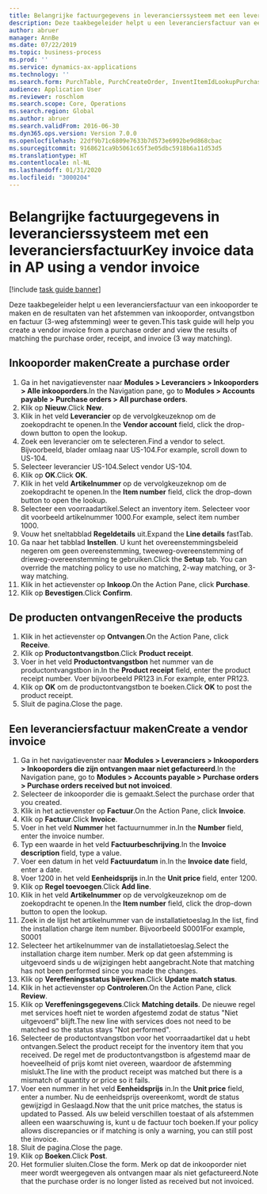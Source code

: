 ```yaml
---
title: Belangrijke factuurgegevens in leverancierssysteem met een leveranciersfactuur
description: Deze taakbegeleider helpt u een leveranciersfactuur van een inkooporder te maken en de resultaten van het afstemmen van inkooporder, ontvangstbon en factuur (3-weg afstemming) weer te geven.
author: abruer
manager: AnnBe
ms.date: 07/22/2019
ms.topic: business-process
ms.prod: ''
ms.service: dynamics-ax-applications
ms.technology: ''
ms.search.form: PurchTable, PurchCreateOrder, InventItemIdLookupPurchase, PurchEditLines, VendEditInvoice, InventItemIdLookupSimple, VendInvoiceMatchingDetails
audience: Application User
ms.reviewer: roschlom
ms.search.scope: Core, Operations
ms.search.region: Global
ms.author: abruer
ms.search.validFrom: 2016-06-30
ms.dyn365.ops.version: Version 7.0.0
ms.openlocfilehash: 22df9b71c6809e7633b7d573e6992be9d868cbac
ms.sourcegitcommit: 9168621ca9b5061c65f3e05dbc5918b6a11d53d5
ms.translationtype: HT
ms.contentlocale: nl-NL
ms.lasthandoff: 01/31/2020
ms.locfileid: "3000204"
---
```

# <a name="key-invoice-data-in-ap-using-a-vendor-invoice"></a><span data-ttu-id="7e9e5-103">Belangrijke factuurgegevens in leverancierssysteem met een leveranciersfactuur</span><span class="sxs-lookup"><span data-stu-id="7e9e5-103">Key invoice data in AP using a vendor invoice</span></span>

[!include [task guide banner](../../includes/task-guide-banner.md)]

<span data-ttu-id="7e9e5-104">Deze taakbegeleider helpt u een leveranciersfactuur van een inkooporder te maken en de resultaten van het afstemmen van inkooporder, ontvangstbon en factuur (3-weg afstemming) weer te geven.</span><span class="sxs-lookup"><span data-stu-id="7e9e5-104">This task guide will help you create a vendor invoice from a purchase order and view the results of matching the purchase order, receipt, and invoice (3 way matching).</span></span>


## <a name="create-a-purchase-order"></a><span data-ttu-id="7e9e5-105">Inkooporder maken</span><span class="sxs-lookup"><span data-stu-id="7e9e5-105">Create a purchase order</span></span>
1. <span data-ttu-id="7e9e5-106">Ga in het navigatievenster naar **Modules > Leveranciers > Inkooporders > Alle inkooporders**.</span><span class="sxs-lookup"><span data-stu-id="7e9e5-106">In the Navigation pane, go to **Modules > Accounts payable > Purchase orders > All purchase orders**.</span></span>
2. <span data-ttu-id="7e9e5-107">Klik op **Nieuw**.</span><span class="sxs-lookup"><span data-stu-id="7e9e5-107">Click **New**.</span></span>
3. <span data-ttu-id="7e9e5-108">Klik in het veld **Leverancier** op de vervolgkeuzeknop om de zoekopdracht te openen.</span><span class="sxs-lookup"><span data-stu-id="7e9e5-108">In the **Vendor account** field, click the drop-down button to open the lookup.</span></span>
4. <span data-ttu-id="7e9e5-109">Zoek een leverancier om te selecteren.</span><span class="sxs-lookup"><span data-stu-id="7e9e5-109">Find a vendor to select.</span></span> <span data-ttu-id="7e9e5-110">Bijvoorbeeld, blader omlaag naar US-104.</span><span class="sxs-lookup"><span data-stu-id="7e9e5-110">For example, scroll down to US-104.</span></span>
5. <span data-ttu-id="7e9e5-111">Selecteer leverancier US-104.</span><span class="sxs-lookup"><span data-stu-id="7e9e5-111">Select vendor US-104.</span></span>
6. <span data-ttu-id="7e9e5-112">Klik op **OK**.</span><span class="sxs-lookup"><span data-stu-id="7e9e5-112">Click **OK**.</span></span>
7. <span data-ttu-id="7e9e5-113">Klik in het veld **Artikelnummer** op de vervolgkeuzeknop om de zoekopdracht te openen.</span><span class="sxs-lookup"><span data-stu-id="7e9e5-113">In the **Item number** field, click the drop-down button to open the lookup.</span></span>
8. <span data-ttu-id="7e9e5-114">Selecteer een voorraadartikel.</span><span class="sxs-lookup"><span data-stu-id="7e9e5-114">Select an inventory item.</span></span> <span data-ttu-id="7e9e5-115">Selecteer voor dit voorbeeld artikelnummer 1000.</span><span class="sxs-lookup"><span data-stu-id="7e9e5-115">For example, select item number 1000.</span></span>
9. <span data-ttu-id="7e9e5-116">Vouw het sneltabblad **Regeldetails** uit.</span><span class="sxs-lookup"><span data-stu-id="7e9e5-116">Expand the **Line details** fastTab.</span></span>
10. <span data-ttu-id="7e9e5-117">Ga naar het tabblad **Instellen**. U kunt het overeenstemmingsbeleid negeren om geen overeenstemming, tweeweg-overeenstemming of drieweg-overeenstemming te gebruiken.</span><span class="sxs-lookup"><span data-stu-id="7e9e5-117">Click the **Setup** tab. You can override the matching policy to use no matching, 2-way matching, or 3-way matching.</span></span>  
11. <span data-ttu-id="7e9e5-118">Klik in het actievenster op **Inkoop**.</span><span class="sxs-lookup"><span data-stu-id="7e9e5-118">On the Action Pane, click **Purchase**.</span></span>
12. <span data-ttu-id="7e9e5-119">Klik op **Bevestigen**.</span><span class="sxs-lookup"><span data-stu-id="7e9e5-119">Click **Confirm**.</span></span>

## <a name="receive-the-products"></a><span data-ttu-id="7e9e5-120">De producten ontvangen</span><span class="sxs-lookup"><span data-stu-id="7e9e5-120">Receive the products</span></span>
1. <span data-ttu-id="7e9e5-121">Klik in het actievenster op **Ontvangen**.</span><span class="sxs-lookup"><span data-stu-id="7e9e5-121">On the Action Pane, click **Receive**.</span></span>
2. <span data-ttu-id="7e9e5-122">Klik op **Productontvangstbon**.</span><span class="sxs-lookup"><span data-stu-id="7e9e5-122">Click **Product receipt**.</span></span>
3. <span data-ttu-id="7e9e5-123">Voer in het veld **Productontvangstbon** het nummer van de productontvangstbon in.</span><span class="sxs-lookup"><span data-stu-id="7e9e5-123">In the **Product receipt** field, enter the product receipt number.</span></span> <span data-ttu-id="7e9e5-124">Voer bijvoorbeeld PR123 in.</span><span class="sxs-lookup"><span data-stu-id="7e9e5-124">For example, enter PR123.</span></span>
4. <span data-ttu-id="7e9e5-125">Klik op **OK** om de productontvangstbon te boeken.</span><span class="sxs-lookup"><span data-stu-id="7e9e5-125">Click **OK** to post the product receipt.</span></span>
5. <span data-ttu-id="7e9e5-126">Sluit de pagina.</span><span class="sxs-lookup"><span data-stu-id="7e9e5-126">Close the page.</span></span>

## <a name="create-a-vendor-invoice"></a><span data-ttu-id="7e9e5-127">Een leveranciersfactuur maken</span><span class="sxs-lookup"><span data-stu-id="7e9e5-127">Create a vendor invoice</span></span>
1. <span data-ttu-id="7e9e5-128">Ga in het navigatievenster naar **Modules > Leveranciers > Inkooporders > Inkooporders die zijn ontvangen maar niet gefactureerd**.</span><span class="sxs-lookup"><span data-stu-id="7e9e5-128">In the Navigation pane, go to **Modules > Accounts payable > Purchase orders > Purchase orders received but not invoiced**.</span></span>
2. <span data-ttu-id="7e9e5-129">Selecteer de inkooporder die is gemaakt.</span><span class="sxs-lookup"><span data-stu-id="7e9e5-129">Select the purchase order that you created.</span></span>
3. <span data-ttu-id="7e9e5-130">Klik in het actievenster op **Factuur**.</span><span class="sxs-lookup"><span data-stu-id="7e9e5-130">On the Action Pane, click **Invoice**.</span></span>
4. <span data-ttu-id="7e9e5-131">Klik op **Factuur**.</span><span class="sxs-lookup"><span data-stu-id="7e9e5-131">Click **Invoice**.</span></span>
5. <span data-ttu-id="7e9e5-132">Voer in het veld **Nummer** het factuurnummer in.</span><span class="sxs-lookup"><span data-stu-id="7e9e5-132">In the **Number** field, enter the invoice number.</span></span>
6. <span data-ttu-id="7e9e5-133">Typ een waarde in het veld **Factuurbeschrijving**.</span><span class="sxs-lookup"><span data-stu-id="7e9e5-133">In the **Invoice description** field, type a value.</span></span>
7. <span data-ttu-id="7e9e5-134">Voer een datum in het veld **Factuurdatum** in.</span><span class="sxs-lookup"><span data-stu-id="7e9e5-134">In the **Invoice date** field, enter a date.</span></span>
8. <span data-ttu-id="7e9e5-135">Voer 1200 in het veld **Eenheidsprijs** in.</span><span class="sxs-lookup"><span data-stu-id="7e9e5-135">In the **Unit price** field, enter 1200.</span></span>
9. <span data-ttu-id="7e9e5-136">Klik op **Regel toevoegen**.</span><span class="sxs-lookup"><span data-stu-id="7e9e5-136">Click **Add line**.</span></span>
10. <span data-ttu-id="7e9e5-137">Klik in het veld **Artikelnummer** op de vervolgkeuzeknop om de zoekopdracht te openen.</span><span class="sxs-lookup"><span data-stu-id="7e9e5-137">In the **Item number** field, click the drop-down button to open the lookup.</span></span>
11. <span data-ttu-id="7e9e5-138">Zoek in de lijst het artikelnummer van de installatietoeslag.</span><span class="sxs-lookup"><span data-stu-id="7e9e5-138">In the list, find the installation charge item number.</span></span> <span data-ttu-id="7e9e5-139">Bijvoorbeeld S0001</span><span class="sxs-lookup"><span data-stu-id="7e9e5-139">For example, S0001</span></span>
12. <span data-ttu-id="7e9e5-140">Selecteer het artikelnummer van de installatietoeslag.</span><span class="sxs-lookup"><span data-stu-id="7e9e5-140">Select the installation charge item number.</span></span> <span data-ttu-id="7e9e5-141">Merk op dat geen afstemming is uitgevoerd sinds u de wijzigingen hebt aangebracht.</span><span class="sxs-lookup"><span data-stu-id="7e9e5-141">Note that matching has not been performed since you made the changes.</span></span>  
13. <span data-ttu-id="7e9e5-142">Klik op **Vereffeningsstatus bijwerken**.</span><span class="sxs-lookup"><span data-stu-id="7e9e5-142">Click **Update match status**.</span></span>
14. <span data-ttu-id="7e9e5-143">Klik in het actievenster op **Controleren**.</span><span class="sxs-lookup"><span data-stu-id="7e9e5-143">On the Action Pane, click **Review**.</span></span>
15. <span data-ttu-id="7e9e5-144">Klik op **Vereffeningsgegevens**.</span><span class="sxs-lookup"><span data-stu-id="7e9e5-144">Click **Matching details**.</span></span> <span data-ttu-id="7e9e5-145">De nieuwe regel met services hoeft niet te worden afgestemd zodat de status "Niet uitgevoerd" blijft.</span><span class="sxs-lookup"><span data-stu-id="7e9e5-145">The new line with services does not need to be matched so the status stays "Not performed".</span></span>  
16. <span data-ttu-id="7e9e5-146">Selecteer de productontvangstbon voor het voorraadartikel dat u hebt ontvangen.</span><span class="sxs-lookup"><span data-stu-id="7e9e5-146">Select the product receipt for the inventory item that you received.</span></span> <span data-ttu-id="7e9e5-147">De regel met de productontvangstbon is afgestemd maar de hoeveelheid of prijs komt niet overeen, waardoor de afstemming mislukt.</span><span class="sxs-lookup"><span data-stu-id="7e9e5-147">The line with the product receipt was matched but there is a mismatch of quantity or price so it fails.</span></span>  
17. <span data-ttu-id="7e9e5-148">Voer een nummer in het veld **Eenheidsprijs** in.</span><span class="sxs-lookup"><span data-stu-id="7e9e5-148">In the **Unit price** field, enter a number.</span></span> <span data-ttu-id="7e9e5-149">Nu de eenheidsprijs overeenkomt, wordt de status gewijzigd in Geslaagd.</span><span class="sxs-lookup"><span data-stu-id="7e9e5-149">Now that the unit price matches, the status is updated to Passed.</span></span> <span data-ttu-id="7e9e5-150">Als uw beleid verschillen toestaat of als afstemmen alleen een waarschuwing is, kunt u de factuur toch boeken.</span><span class="sxs-lookup"><span data-stu-id="7e9e5-150">If your policy allows discrepancies or if matching is only a warning, you can still post the invoice.</span></span>  
18. <span data-ttu-id="7e9e5-151">Sluit de pagina.</span><span class="sxs-lookup"><span data-stu-id="7e9e5-151">Close the page.</span></span>
19. <span data-ttu-id="7e9e5-152">Klik op **Boeken**.</span><span class="sxs-lookup"><span data-stu-id="7e9e5-152">Click **Post**.</span></span>
20. <span data-ttu-id="7e9e5-153">Het formulier sluiten.</span><span class="sxs-lookup"><span data-stu-id="7e9e5-153">Close the form.</span></span> <span data-ttu-id="7e9e5-154">Merk op dat de inkooporder niet meer wordt weergegeven als ontvangen maar als niet gefactureerd.</span><span class="sxs-lookup"><span data-stu-id="7e9e5-154">Note that the purchase order is no longer listed as received but not invoiced.</span></span>  

